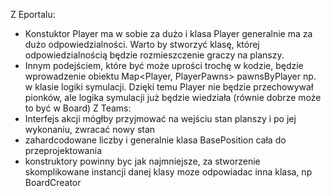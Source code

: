 Z Eportalu:
- Konstuktor Player ma w sobie za dużo i klasa Player generalnie ma za dużo odpowiedzialności. Warto by stworzyć klasę, której odpowiedzialnością będzie rozmieszczenie graczy na planszy.
- Innym podejściem, które być może uprości trochę w kodzie, będzie wprowadzenie obiektu Map<Player, PlayerPawns> pawnsByPlayer np. w klasie logiki symulacji. Dzięki temu Player nie będzie przechowywał pionków, ale logika symulacji już będzie wiedziała (równie dobrze może to być w Board)
Z Teams:
- Interfejs akcji mógłby przyjmować na wejściu stan planszy i po jej wykonaniu, zwracać nowy stan
- zahardcodowane liczby i generalnie klasa BasePosition cała do przeprojektowania
- konstruktory powinny byc jak najmniejsze, za stworzenie skomplikowane instancji danej klasy moze odpowiadac inna klasa, np BoardCreator